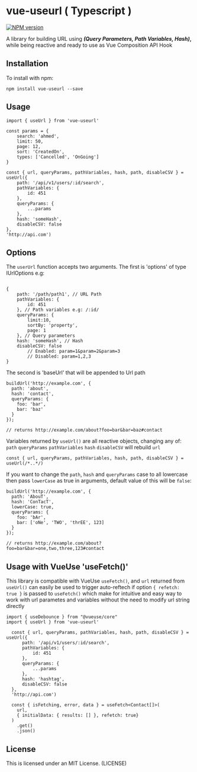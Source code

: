# vue-useurl ( Typescript )
[![NPM version](https://img.shields.io/npm/v/vue-useurl.svg)](https://www.npmjs.com/package/vue-useurl)

A library for building URL using ***(Query Parameters, Path Variables, Hash)*,** while being reactive and ready to use as Vue Composition API Hook

## Installation

To install with npm:

```
npm install vue-useurl --save
```

## Usage

```
import { useUrl } from 'vue-useurl'

const params = {
    search: 'ahmed',
    limit: 50,
    page: 12,
    sort: 'CreatedOn',
    types: ['Cancelled', 'OnGoing']
}

const { url, queryParams, pathVariables, hash, path, disableCSV } = useUrl({ 
    path: '/api/v1/users/:id/search',
    pathVariables: {
        id: 451
    },
    queryParams: {
        ...params
    },
    hash: 'someHash',
    disableCSV: false
}, 
'http://api.com')
```

## Options

The `userUrl` function accepts two arguments. The first is 'options' of type IUrlOptions e.g:
```

{
	path: '/path/path1', // URL Path
    pathVariables: { 
        id: 451
    }, // Path variables e.g: /:id/
    queryParams: {
        limit:10,
		sortBy: 'property',
		page: 1
    }, // Query parameters
    hash: 'someHash', // Hash
    disableCSV: false 
		// Enabled: param=1&param=2&param=3
		// Disabled: param=1,2,3
}
```

The second is 'baseUrl' that will be appended to Url path

```
buildUrl('http://example.com', {
  path: 'about',
  hash: 'contact',
  queryParams: {
    foo: 'bar',
    bar: 'baz'
  }
});

// returns http://example.com/about?foo=bar&bar=baz#contact
```

Variables returned by `useUrl()` are all reactive objects, changing any of: `path` `queryParams` `pathVariables` `hash` `disableCSV` will rebuild `url`

```
const { url, queryParams, pathVariables, hash, path, disableCSV } = useUrl(/*..*/)
```

If you want to change the `path`, `hash` and `queryParams` case to all lowercase then pass `lowerCase` as true in arguments, default value of this will be `false`:

```
buildUrl('http://example.com', {
  path: 'AbouT',
  hash: 'ConTacT',
  lowerCase: true,
  queryParams: {
    foo: 'bAr',
    bar: ['oNe', 'TWO', 'thrEE', 123]
  }
});

// returns http://example.com/about?foo=bar&bar=one,two,three,123#contact
```

## Usage with VueUse 'useFetch()'

This library is compatible with VueUse `useFetch()`, and `url` returned from `useUrl()` can easily be used to trigger auto-reftech if option `{ refetch: true }` is passed to `useFetch()` which make for intuitive and easy way to work with url parametes and variables without the need to modify url string directly
```
import { useDebounce } from "@vueuse/core"
import { useUrl } from 'vue-useurl'

  const { url, queryParams, pathVariables, hash, path, disableCSV } = useUrl({ 
      path: '/api/v1/users/:id/search',
      pathVariables: {
          id: 451
      },
      queryParams: {
          ...params
      },
      hash: 'hashtag',
      disableCSV: false
  }, 
  'http://api.com')

  const { isFetching, error, data } = useFetch<Contact[]>(
    url,
    { initialData: { results: [] }, refetch: true}
  )
    .get()
    .json()
```

## License

This is licensed under an MIT License. (LICENSE)